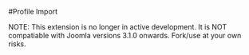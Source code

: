 #Profile Import

NOTE: This extension is no longer in active development. It is NOT compatiable with Joomla versions 3.1.0 onwards. Fork/use at your own risks.
